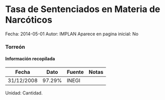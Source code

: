 Tasa de Sentenciados en Materia de Narcóticos
=====

Fecha: 2014-05-01
Autor: IMPLAN
Aparece en pagina inicial: No

### Torreón

#### Información recopilada

<table class="table table-hover table-bordered matriz">
  <thead>
    <tr><th>Fecha</th><th>Dato</th><th>Fuente</th><th>Notas</th></tr>
  </thead>
  <tbody>
    <tr><td class="centrado">31/12/2008</td><td class="derecha">97.29%</td><td>INEGI</td><td></td></tr>
  </tbody>
</table>

Unidad: Cantidad.
